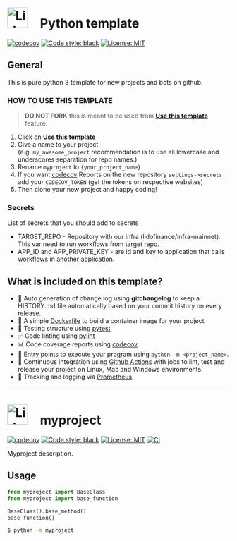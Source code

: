 # <img src="https://docs.lido.fi/img/logo.svg" alt="Lido" width="46"/> Python template 

[![codecov](https://codecov.io/gh/lidofinance/python-base-template/branch/master/graph/badge.svg)](https://codecov.io/gh/lidofinance/lido-python-sdk)
[![Code style: black](https://img.shields.io/badge/code%20style-black-000000.svg)](https://github.com/psf/black)
[![License: MIT](https://img.shields.io/badge/License-MIT-yellow.svg)](https://opensource.org/licenses/MIT)

## General

This is pure python 3 template for new projects and bots on github.

### HOW TO USE THIS TEMPLATE

> **DO NOT FORK** this is meant to be used from **[Use this template](https://github.com/lidofinance/python-base-template/generate)** feature.

1. Click on **[Use this template](https://github.com/lidofinance/python-base-template/generate)**
2. Give a name to your project  
   (e.g. `my_awesome_project` recommendation is to use all lowercase and underscores separation for repo names.)
3. Rename `myproject` to `{your_project_name}`
4. If you want [codecov](https://about.codecov.io/sign-up/) Reports 
  on the new repository `settings->secrets` add your `CODECOV_TOKEN` (get the tokens on respective websites)
5. Then clone your new project and happy coding!

### Secrets

List of secrets that you should add to secrets

* TARGET_REPO - Repository with our infra (lidofinance/infra-mainnet). This var need to run workflows from target repo.
* APP_ID and APP_PRIVATE_KEY - are id and key to application that calls workflows in another application.

## What is included on this template?

- 💬 Auto generation of change log using **gitchangelog** to keep a HISTORY.md file automatically based on your commit history on every release.
- 🐋 A simple [Dockerfile](Dockerfile) to build a container image for your project.  
- 🧪 Testing structure using [pytest](https://docs.pytest.org/en/latest/)
- ✅ Code linting using [pylint](https://pylint.org/)
- 📊 Code coverage reports using [codecov](https://about.codecov.io/sign-up/)
- 🎯 Entry points to execute your program using `python -m <project_name>`.
- 🔄 Continuous integration using [Github Actions](.github/workflows/) with jobs to lint, test and release your project on Linux, Mac and Windows environments.
- 🌊 Tracking and logging via [Prometheus](https://prometheus.io/).

<!--  DELETE THE LINES ABOVE THIS AND WRITE YOUR PROJECT README BELOW -->

---
# <img src="https://docs.lido.fi/img/logo.svg" alt="Lido" width="46"/> myproject

[![codecov](https://codecov.io/gh/lidofinance/python-base-template/branch/master/graph/badge.svg)](https://codecov.io/gh/lidofinance/lido-python-sdk)
[![Code style: black](https://img.shields.io/badge/code%20style-black-000000.svg)](https://github.com/psf/black)
[![License: MIT](https://img.shields.io/badge/License-MIT-yellow.svg)](https://opensource.org/licenses/MIT)
[![CI](https://github.com/lidofinance/python-base-template/actions/workflows/main.yml/tests.svg)](https://github.com/lidofinance/python-base-template/actions/workflows/main.yml)

Myproject description.

## Usage

```py
from myproject import BaseClass
from myproject import base_function

BaseClass().base_method()
base_function()
```

```bash
$ python -m myproject
```
